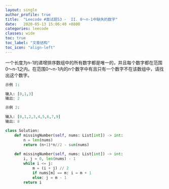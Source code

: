 ```yaml
---
layout: single
author_profile: true
title:  "Leecode #面试题53 -  II. 0～n-1中缺失的数字"
date:   2020-05-13 15:06:40 +0800
categories: leecode
classes: wide
toc: true
toc_label: "文章结构"
toc_icon: "align-left"
---
```


一个长度为n-1的递增排序数组中的所有数字都是唯一的，并且每个数字都在范围0～n-1之内。在范围0～n-1内的n个数字中有且只有一个数字不在该数组中，请找出这个数字。

```python
示例 1:

输入: [0,1,3]
输出: 2

示例 2:

输入: [0,1,2,3,4,5,6,7,9]
输出: 8
```

```python
class Solution:
    def missingNumber(self, nums: List[int]) -> int:
        n = len(nums)
        return (n+1)*n//2 - sum(nums)
    
    def missingNumber(self, nums: List[int]) -> int:
        i, j = 0, len(nums) - 1
        while i <= j:
            m = (i + j) // 2
            if nums[m] == m: i = m + 1
            else: j = m - 1
        return i
```


